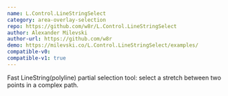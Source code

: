 ```yaml
---
name: L.Control.LineStringSelect
category: area-overlay-selection
repo: https://github.com/w8r/L.Control.LineStringSelect
author: Alexander Milevski
author-url: https://github.com/w8r
demo: https://milevski.co/L.Control.LineStringSelect/examples/
compatible-v0:
compatible-v1: true
---
```


Fast LineString(polyline) partial selection tool: select a stretch between two points in a complex path.
